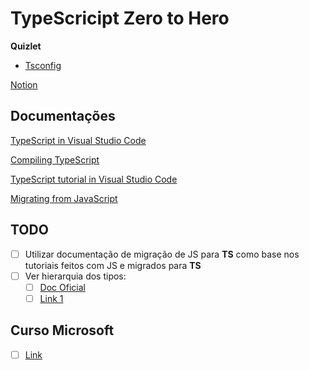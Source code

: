 # TypeScricipt Zero to Hero

**Quizlet**

- [Tsconfig](https://quizlet.com/br/689002448/configuracao-typescript-flash-cards/?new)

[Notion](https://www.notion.so/danilonascimento/TypeScript-ddff4c1a0e5e439cb478f762b292deca)

## Documentações

[TypeScript in Visual Studio Code](https://code.visualstudio.com/docs/languages/typescript?WT.mc_id=javascript-14034-gllemos)

[Compiling TypeScript](https://code.visualstudio.com/docs/typescript/typescript-compiling?WT.mc_id=javascript-14034-gllemos)

[TypeScript tutorial in Visual Studio Code](https://code.visualstudio.com/docs/typescript/typescript-tutorial?WT.mc_id=javascript-14034-gllemos)

[Migrating from JavaScript](https://www.typescriptlang.org/docs/handbook/migrating-from-javascript.html)

## TODO

- [ ] Utilizar documentação de migração de JS para **TS** como base nos tutoriais feitos com JS e migrados para **TS**
- [ ] Ver hierarquia dos tipos:
  - [ ] [Doc Oficial](https://www.typescriptlang.org/docs/handbook/type-compatibility.html#any-unknown-object-void-undefined-null-and-never-assignability)
  - [ ] [Link 1](https://www.zhenghao.io/posts/type-hierarchy-tree)

## Curso Microsoft

- [ ] [Link](https://docs.microsoft.com/pt-br/learn/modules/typescript-get-started/2-typescript-overview)